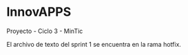 # InnovAPPS
Proyecto - Ciclo 3 - MinTic

El archivo de texto del sprint 1 se encuentra en la rama hotfix.
